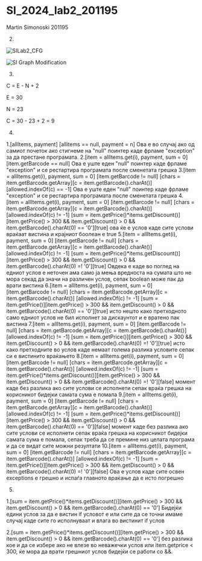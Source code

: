 # SI_2024_lab2_201195
Martin Simonoski
201195

2.
![SILab2_CFG](https://github.com/Molikrog/SI_2024_lab2_201195/assets/166874918/a22c7bf9-6b9b-4cac-994f-3b3d79e405e6)


![SI Graph Modification](https://github.com/Molikrog/SI_2024_lab2_201195/assets/166874918/e11d05a4-907f-4c61-82a8-07aac11e73d9)

3.

C = E - N + 2

E = 30

N = 23

C = 30 - 23 + 2 = 9

4.

1.[allItems, payment] [allitems == null, payment = n] Ова е во случај ако од самиот почеток ако стигнеме на "null" поинтер каде фрламе "exception" за да престане програмата.
2.[item = allItems.get(i), payment, sum = 0] [item.getBarcode == null] Ова е уште еден "null" поинтер каде фрламе "exception" и се рестартира програмата после сменетата грешка 
3.[item = allItems.get(i), payment, sum = 0] [item.getBarcode != null] [chars = item.getBarcode.getArray][c = item.getBarcode().charAt()]
[allowed.indexOf(c) == -1]  Ова е уште еден "null" поинтер каде фрламе "exception" и се рестартира програмата после сменетата грешка
4. [item = allItems.get(i), payment, sum = 0] [item.getBarcode != null] [chars = item.getBarcode.getArray][c = item.getBarcode().charAt()]
[allowed.indexOf(c) != -1] [sum = item.getPrice()*items.getDiscount()][item.getPrice() > 300 && item.getDiscount() > 0 && item.getBarcode().charAt(0) == '0'][true] ова ќе е услов каде сите услови враќаат вистина и крајниот боолеан е true
5.[item = allItems.get(i), payment, sum = 0] [item.getBarcode != null] [chars = item.getBarcode.getArray][c = item.getBarcode().charAt()]
[allowed.indexOf(c) != -1] [sum = item.getPrice()*items.getDiscount()][item.getPrice() > 300 && item.getDiscount() > 0 && item.getBarcode().charAt(0) =! '0'][true] Овдека е каде во поглед на едниот услов е неточен ама само ја мења вредноста на сумата што не мора секад да значи на различен услов, сепак boolean може пак да врати вистина
6.[item = allItems.get(i), payment, sum = 0] [item.getBarcode != null] [chars = item.getBarcode.getArray][c = item.getBarcode().charAt()]
[allowed.indexOf(c) != -1] [sum = item.getPrice()][item.getPrice() > 300 && item.getDiscount() > 0 && item.getBarcode().charAt(0) == '0'][true] исто нешто како претходното само едниот услов не бил исполнет за дискаунтот и е вратено пак вистина
7.[item = allItems.get(i), payment, sum = 0] [item.getBarcode != null] [chars = item.getBarcode.getArray][c = item.getBarcode().charAt()]
[allowed.indexOf(c) != -1] [sum = item.getPrice()][item.getPrice() > 300 && item.getDiscount() > 0 && item.getBarcode().charAt(0) =! '0'][true] исто како претходните во услов каде немаат голема разлика условите сепак си е вистинито враќањето
8.[item = allItems.get(i), payment, sum = 0] [item.getBarcode != null] [chars = item.getBarcode.getArray][c = item.getBarcode().charAt()]
[allowed.indexOf(c) != -1] [sum = item.getPrice()*items.getDiscount()][item.getPrice() > 300 && item.getDiscount() > 0 && item.getBarcode().charAt(0) =! '0'][false] момент каде без разлика ако сите услови се исполнети сепак враќа грешка на корисникот бидејки самата сума е помала
9.[item = allItems.get(i), payment, sum = 0] [item.getBarcode != null] [chars = item.getBarcode.getArray][c = item.getBarcode().charAt()]
[allowed.indexOf(c) != -1] [sum = item.getPrice()*items.getDiscount()][item.getPrice() > 300 && item.getDiscount() > 0 && item.getBarcode().charAt(0) == '0'][false] момент каде без разлика ако сите услови се исполнети сепак враќа грешка на корисникот бидејки самата сума е помала, сепак треба да се премине низ целата програма и да се видат сите можни резултати
10.[item = allItems.get(i), payment, sum = 0] [item.getBarcode != null] [chars = item.getBarcode.getArray][c = item.getBarcode().charAt()]
[allowed.indexOf(c) != -1] [sum = item.getPrice()][item.getPrice() > 300 && item.getDiscount() > 0 && item.getBarcode().charAt(0) =! '0'][false] Ова е услов каде сите освен exceptions е грешно и испаѓа главното враќање да е исто погрешно

5.
1.[sum = item.getPrice()*items.getDiscount()][item.getPrice() > 300 && item.getDiscount() > 0 && item.getBarcode().charAt(0) == '0']
Бидејќи едини услов за да е вистин if условот е или сите да се точни имаме случај каде сите го исполнуваат и влага во вистинит if услов

2.[sum = item.getPrice()*items.getDiscount()][item.getPrice() > 300 && item.getDiscount() > 0 && item.getBarcode().charAt(0) == '0']
без разлика кое и да се избере ако не влезе во неважечки услов или item.getprice < 300, ќе мора да врати грешниот услов бидејќи се работи со &&.
